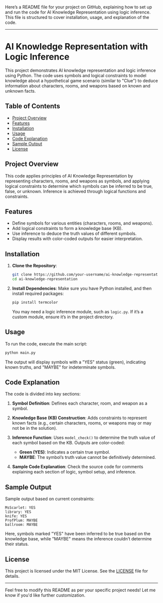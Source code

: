 Here’s a README file for your project on GitHub, explaining how to set up and run the code for AI Knowledge Representation using logic inference. This file is structured to cover installation, usage, and explanation of the code.

---

# AI Knowledge Representation with Logic Inference

This project demonstrates AI knowledge representation and logic inference using Python. The code uses symbols and logical constraints to model knowledge about a hypothetical game scenario (similar to "Clue") to deduce information about characters, rooms, and weapons based on known and unknown facts.

## Table of Contents

- [Project Overview](#project-overview)
- [Features](#features)
- [Installation](#installation)
- [Usage](#usage)
- [Code Explanation](#code-explanation)
- [Sample Output](#sample-output)
- [License](#license)

## Project Overview

This code applies principles of AI Knowledge Representation by representing characters, rooms, and weapons as symbols, and applying logical constraints to determine which symbols can be inferred to be true, false, or unknown. Inference is achieved through logical functions and constraints.

## Features

- Define symbols for various entities (characters, rooms, and weapons).
- Add logical constraints to form a knowledge base (KB).
- Use inference to deduce the truth values of different symbols.
- Display results with color-coded outputs for easier interpretation.

## Installation

1. **Clone the Repository**:
    ```bash
    git clone https://github.com/your-username/ai-knowledge-representation.git
    cd ai-knowledge-representation
    ```

2. **Install Dependencies**:
    Make sure you have Python installed, and then install required packages:
    ```bash
    pip install termcolor
    ```

    You may need a logic inference module, such as `logic.py`. If it’s a custom module, ensure it’s in the project directory.

## Usage

To run the code, execute the main script:
```bash
python main.py
```

The output will display symbols with a "YES" status (green), indicating known truths, and "MAYBE" for indeterminate symbols.

## Code Explanation

The code is divided into key sections:

1. **Symbol Definition**: Defines each character, room, and weapon as a symbol.
2. **Knowledge Base (KB) Construction**: Adds constraints to represent known facts (e.g., certain characters, rooms, or weapons may or may not be in the solution).
3. **Inference Function**: Uses `model_check()` to determine the truth value of each symbol based on the KB. Outputs are color-coded:
   - **Green (YES)**: Indicates a certain true symbol.
   - **MAYBE**: The symbol’s truth value cannot be definitively determined.

4. **Sample Code Explanation**: Check the source code for comments explaining each section of logic, symbol setup, and inference.

## Sample Output

Sample output based on current constraints:
```
MsScarlet: YES
library: YES
knife: YES
ProfPlum: MAYBE
ballroom: MAYBE
```

Here, symbols marked "YES" have been inferred to be true based on the knowledge base, while "MAYBE" means the inference couldn’t determine their status.

## License

This project is licensed under the MIT License. See the [LICENSE](LICENSE) file for details.

---

Feel free to modify this README as per your specific project needs! Let me know if you'd like further customization.
